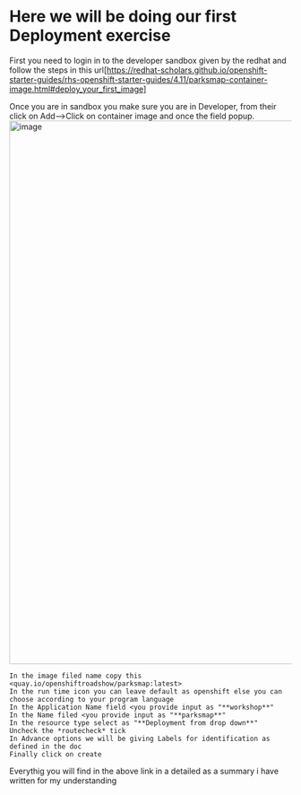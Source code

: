 # Here we will be doing our first Deployment exercise
First you need to login in to the developer sandbox given by the redhat and follow the steps in this url[https://redhat-scholars.github.io/openshift-starter-guides/rhs-openshift-starter-guides/4.11/parksmap-container-image.html#deploy_your_first_image]

Once you are in sandbox you make sure you are in Developer, from their click on Add-->Click on container image and once the field popup.
<img width="969" alt="image" src="https://github.com/sreeav6/RedHatOpenshift/assets/139438620/7b219195-2f85-4ae2-a833-381093a9e8e1">

    In the image filed name copy this <quay.io/openshiftroadshow/parksmap:latest> 
    In the run time icon you can leave default as openshift else you can choose according to your program language
    In the Application Name field <you provide input as "**workshop**"
    In the Name filed <you provide input as "**parksmap**"
    In the resource type select as "**Deployment from drop down**"
    Uncheck the *routecheck* tick 
    In Advance options we will be giving Labels for identification as defined in the doc
    Finally click on create

Everythig you will find in the above link in a detailed as a summary i have written for my understanding 
